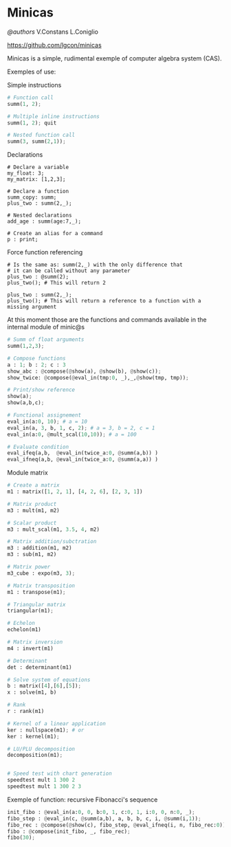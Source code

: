 # Minicas

*@authors* V.Constans L.Coniglio

https://github.com/lgcon/minicas

Minicas is a simple, rudimental exemple of computer algebra system (CAS).


Exemples of use:

Simple instructions
```python
# Function call
summ(1, 2);

# Multiple inline instructions
summ(1, 2); quit

# Nested function call
summ(3, summ(2,1));
```

Declarations
```pyhon
# Declare a variable
my_float: 3;
my_matrix: [1,2,3];

# Declare a function
summ_copy: summ;
plus_two : summ(2,_);

# Nested declarations
add_age : summ(age:7,_);

# Create an alias for a command
p : print;
```

Force function referencing
```
# Is the same as: summ(2,_) with the only difference that
# it can be called without any parameter
plus_two : @summ(2);
plus_two(); # This will return 2

plus_two : summ(2,_);
plus_two(); # This will return a reference to a function with a missing argument
```

At this moment those are the functions and commands available in the 
internal module of minic@s
```python
# Summ of float arguments
summ(1,2,3); 

# Compose functions 
a : 1; b : 2; c : 3
show_abc : @compose(@show(a), @show(b), @show(c));
show_twice: @compose(@eval_in(tmp:0, _),_,@show(tmp, tmp));

# Print/show reference
show(a); 
show(a,b,c); 

# Functional assignement
eval_in(a:0, 10); # a = 10
eval_in(a, 3, b, 1, c, 2); # a = 3, b = 2, c = 1
eval_in(a:0, @mult_scal(10,10)); # a = 100

# Evaluate condition
eval_ifeq(a,b,  @eval_in(twice_a:0, @summ(a,b)) )
eval_ifneq(a,b, @eval_in(twice_a:0, @summ(a,a)) )
```

Module matrix
```python
# Create a matrix
m1 : matrix([1, 2, 1], [4, 2, 6], [2, 3, 1])

# Matrix product
m3 : mult(m1, m2)

# Scalar product
m3 : mult_scal(m1, 3.5, 4, m2)

# Matrix addition/subctration
m3 : addition(m1, m2)
m3 : sub(m1, m2)

# Matrix power
m3_cube : expo(m3, 3);

# Matrix transposition
m1 : transpose(m1);

# Triangular matrix
triangular(m1);

# Echelon 
echelon(m1)

# Matrix inversion
m4 : invert(m1)

# Determinant 
det : determinant(m1)

# Solve system of equations
b : matrix([4],[6],[5]);
x : solve(m1, b)

# Rank
r : rank(m1)

# Kernel of a linear application
ker : nullspace(m1); # or
ker : kernel(m1);

# LU/PLU decomposition
decomposition(m1);


# Speed test with chart generation
speedtest mult 1 300 2
speedtest mult 1 300 2 3
```


Exemple of function: recursive Fibonacci's sequence
```python
init_fibo : @eval_in(a:0, 0, b:0, 1, c:0, 1, i:0, 0, n:0, _);
fibo_step : @eval_in(c, @summ(a,b), a, b, b, c, i, @summ(i,1));
fibo_rec : @compose(@show(c), fibo_step, @eval_ifneq(i, n, fibo_rec:0));
fibo : @compose(init_fibo, _, fibo_rec);
fibo(30);
```

